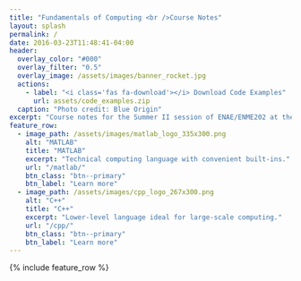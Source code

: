 ```yaml
---
title: "Fundamentals of Computing <br />Course Notes"
layout: splash
permalink: /
date: 2016-03-23T11:48:41-04:00
header:
  overlay_color: "#000"
  overlay_filter: "0.5"
  overlay_image: /assets/images/banner_rocket.jpg
  actions:
    - label: "<i class='fas fa-download'></i> Download Code Examples"
      url: assets/code_examples.zip
  caption: "Photo credit: Blue Origin"
excerpt: "Course notes for the Summer II session of ENAE/ENME202 at the University of Maryland."
feature_row:
  - image_path: /assets/images/matlab_logo_335x300.png
    alt: "MATLAB"
    title: "MATLAB"
    excerpt: "Technical computing language with convenient built-ins."
    url: "/matlab/"
    btn_class: "btn--primary"
    btn_label: "Learn more"
  - image_path: /assets/images/cpp_logo_267x300.png
    alt: "C++"
    title: "C++"
    excerpt: "Lower-level language ideal for large-scale computing."
    url: "/cpp/"
    btn_class: "btn--primary"
    btn_label: "Learn more"   
---
```


{% include feature_row %}
